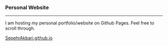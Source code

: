 ### Personal Website

--- 

I am hosting my personal portfolio/website on Github Pages. Feel free to scroll through.

[SepehrAkbari.github.io](https://sepehrakbari.github.io/)
